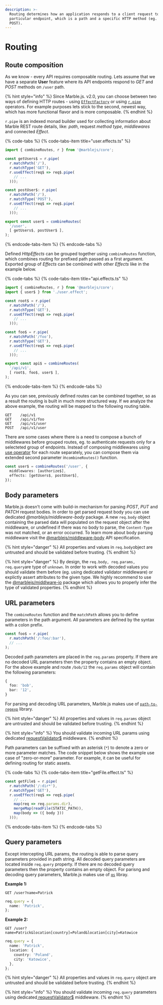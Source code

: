 ```yaml
---
description: >-
  Routing determines how an application responds to a client request to a
  particular endpoint, which is a path and a specific HTTP method (eg. GET,
  POST).
---
```


# Routing

## Route composition

As we know - every API requires composable routing. Lets assume that we have a separate **User** feature where its API endpoints respond to _GET_ and _POST_ methods on `/user` path.

{% hint style="info" %}
Since Marble.js. v2.0, you can choose between two ways of defining HTTP routes - using [`EffectFactory`](../api-reference/core/core-effectfactory.md) or using [`r.pipe`](../api-reference/core/r.pipe.md) operators. For example purposes lets stick to the second, newest way, which has more functional flavor and is more composable.
{% endhint %}

`r.pipe` is an indexed monad builder used for collecting information about Marble REST route details, like: _path_, request _method type_, _middlewares_ and connected _Effect_.

{% code-tabs %}
{% code-tabs-item title="user.effects.ts" %}
```typescript
import { combineRoutes, r } from '@marblejs/core';

const getUsers$ = r.pipe(
  r.matchPath('/'),
  r.matchType('GET'),
  r.useEffect(req$ => req$.pipe(
    // ...
  )));

const postUser$: r.pipe(
  r.matchPath('/'),
  r.matchType('POST'),
  r.useEffect(req$ => req$.pipe(
    // ...
  )));

export const user$ = combineRoutes(
  '/user',
  [ getUsers$, postUser$ ],
);
```
{% endcode-tabs-item %}
{% endcode-tabs %}

Defined _HttpEffects_ can be grouped together using `combineRoutes` function, which combines routing for prefixed path passed as a first argument. Exported group of _Effects_ can be combined with other _Effects_ like in the example below.

{% code-tabs %}
{% code-tabs-item title="api.effects.ts" %}
```typescript
import { combineRoutes, r } from '@marblejs/core';
import { user$ } from './user.effect';

const root$ = r.pipe(
  r.matchPath('/'),
  r.matchType('GET'),
  r.useEffect(req$ => req$.pipe(
    // ...
  )));

const foo$ = r.pipe(
  r.matchPath('/foo'),
  r.matchType('GET'),
  r.useEffect(req$ => req$.pipe(
    // ...
  )));

export const api$ = combineRoutes(
  '/api/v1',
  [ root$, foo$, user$ ],
);
```
{% endcode-tabs-item %}
{% endcode-tabs %}

As you can see, previously defined routes can be combined together, so as a result the routing is built in much more structured way. If we analyze the above example, the routing will be mapped to the following routing table.

```text
GET    /api/v1
GET    /api/v1/foo
GET    /api/v1/user
POST   /api/v1/user
```

There are some cases where there is a need to compose a bunch of middlewares before grouped routes, eg. to authenticate requests only for a selecteted group of endpoints. Instead of composing middlewares using [use operator](../api-reference/core/operator-use.md) for each route separately, you can compose them via extended second parameter in`combineRoutes()` function.

```typescript
const user$ = combineRoutes('/user', {
  middlewares: [authorize$],
  effects: [getUsers$, postUser$],
});
```

## Body parameters

Marble.js doesn't come with build-in mechanism for parsing _POST_, _PUT_ and _PATCH_ request bodies. In order to get parsed request body you can use dedicated _@marblejs/middleware-body_ package. A new `req.body` object containing the parsed data will populated on the request object after the middleware, or undefined if there was no body to parse, the `Content-Type` was not matched, or an error occurred. To learn more about body parsing middleware visit the [@marblejs/middleware-body](../api-reference/middleware-body.md) API specification.

{% hint style="danger" %}
All properties and values in `req.body`object are untrusted and should be validated before trusting.
{% endhint %}

{% hint style="danger" %}
By design, the `req.body, req.params, req.query`are type of `unknown`. In order to work with decoded values you should validate them before \(eg. using dedicated validator middleware\) or explictly assert attributes to the given type. We highly recommend to use the [@marblejs/middlware-io](../api-reference/middleware-io.md) package which allows you to properly infer the type of validated properties.
{% endhint %}

## URL parameters

The `combineRoutes` function and the `matchPath` allows you to define parameters in the path argument. All parameters are defined by the syntax with a colon prefix.

```typescript
const foo$ = r.pipe(
  r.matchPath('/:foo/:bar'),
  // ...
);
```

Decoded path parameters are placed in the `req.params` property. If there are no decoded URL parameters then the property contains an empty object. For the above example and route `/bob/12` the `req.params` object will contain the following parameters:

```typescript
{
  foo: 'bob',
  bar: '12',
}
```

For parsing and decoding URL parameters, Marble.js makes use of [`path-to-regexp`](https://github.com/pillarjs/path-to-regexp) library.

{% hint style="danger" %}
All properties and values in `req.params` object are untrusted and should be validated before trusting.
{% endhint %}

{% hint style="info" %}
You should validate incoming URL params using dedicated [requestValidator$](../api-reference/middleware-io.md) middleware.
{% endhint %}

Path parameters can be suffixed with an asterisk \(`*`\) to denote a zero or more parameter matches. The code snippet below shows the example use case of "zero-or-more" parameter. For example, it can be useful for defining routing for static assets.

{% code-tabs %}
{% code-tabs-item title="getFile.effect.ts" %}
```typescript
const getFile$ = r.pipe(
  r.matchPath('/:dir*'),
  r.matchType('GET'),
  r.useEffect(req$ => req$.pipe(
    // ...
    map(req => req.params.dir),
    mergeMap(readFile(STATIC_PATH)),
    map(body => ({ body }))
  )));
```
{% endcode-tabs-item %}
{% endcode-tabs %}

## Query parameters

Except intercepting URL params, the routing is able to parse query parameters provided in path string. All decoded query parameters are located inside `req.query` property. If there are no decoded query parameters then the property contains an empty object. For parisng and decoding query parameters, Marble.js makes use of [`qs`](https://github.com/ljharb/qs) libray.

**Example 1:**

```text
GET /user?name=Patrick
```

```typescript
req.query = {
  name: 'Patrick',
};
```

**Example 2:**

```text
GET /user?name=Patrick&location[country]=Poland&location[city]=Katowice
```

```typescript
req.query = {
  name: 'Patrick',
  location: {
    country: 'Poland',
    city: 'Katowice',
  },
};
```

{% hint style="danger" %}
All properties and values in `req.query` object are untrusted and should be validated before trusting.
{% endhint %}

{% hint style="info" %}
You should validate incoming `req.query` parameters using dedicated[ requestValidator$](../api-reference/middleware-io.md) middleware.
{% endhint %}

